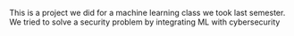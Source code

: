 This is a project we did for a machine learning class we took last semester. We tried to solve a security problem by integrating ML with cybersecurity

